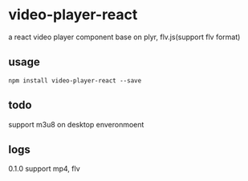 # video-player-react
a react video player component base on plyr, flv.js(support flv format)
## usage
```
npm install video-player-react --save
```
## todo
support m3u8 on desktop enveronmoent

## logs
0.1.0 support mp4, flv